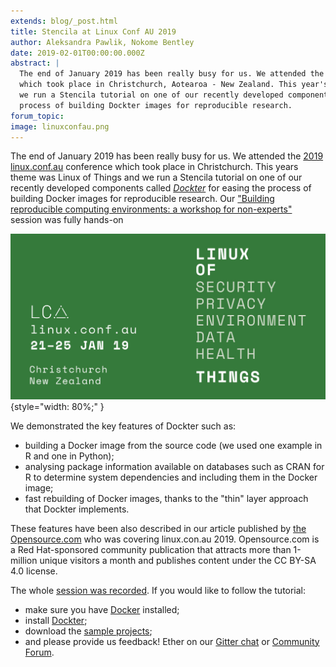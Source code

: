 ```yaml
---
extends: blog/_post.html
title: Stencila at Linux Conf AU 2019
author: Aleksandra Pawlik, Nokome Bentley
date: 2019-02-01T00:00:00.000Z
abstract: |
  The end of January 2019 has been really busy for us. We attended the 2019 linux.conf.au conference
  which took place in Christchurch, Aotearoa - New Zealand. This year's theme was Linux of Things and
  we run a Stencila tutorial on one of our recently developed components called Dockter for easing the
  process of building Dockter images for reproducible research.
forum_topic:
image: linuxconfau.png
---
```


The end of January 2019 has been really busy for us. We attended the [2019 linux.conf.au](https://linux.conf.au/) conference which took place in Christchurch.
This years theme was Linux of Things and we run a Stencila tutorial on one of our recently developed components called
[_Dockter_](https://stencila.github.io/dockter/) for easing the process of building Docker images for reproducible research.
Our ["Building reproducible computing environments: a workshop for non-experts"](https://2019.linux.conf.au/schedule/presentation/185/) session was fully hands-on

![linuxconfau.png](linuxconfau.png)
{style="width: 80%;" }

We demonstrated the key features of Dockter such as:

- building a Docker image from the source code (we used one example in R and one in Python);
- analysing package information available on databases such as CRAN for R to determine system dependencies and including them in the Docker image;
- fast rebuilding of Docker images, thanks to the "thin" layer approach that Dockter implements.

These features have been also described in our article published by [the Opensource.com](https://opensource.com/article/19/1/dockter-image-builder-researchers) who was covering linux.con.au 2019. Opensource.com is a Red Hat-sponsored community publication that attracts more than 1-million unique visitors a month and publishes content under the CC BY-SA 4.0 license.

The whole [session was recorded](https://t.co/L9ZGQju6Ml). If you would like to follow the tutorial:

- make sure you have [Docker](https://docs.docker.com/install/) installed;
- install [Dockter](https://stencila.github.io/dockter/#install);
- download the [sample projects](https://tinyurl.com/dockter-tutorial);
- and please provide us feedback! Ether on our [Gitter chat](https://gitter.im/stencila/stencila) or [Community Forum](https://community.stenci.la/).
